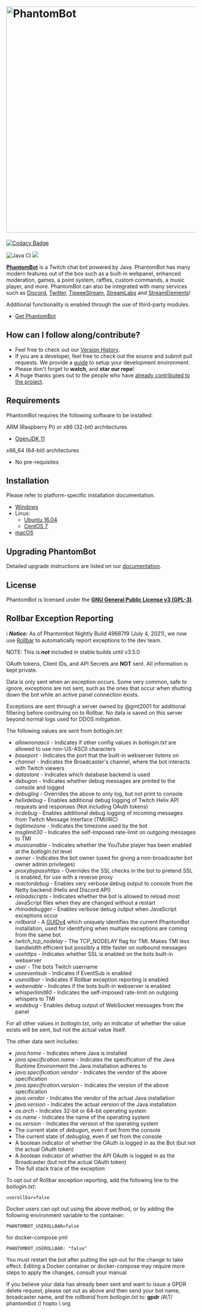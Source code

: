 
# <img alt="PhantomBot" src="https://phantombot.github.io/PhantomBot/common/images/brand.png" width="600px"/>

[![Codacy Badge](https://api.codacy.com/project/badge/Grade/f8a81c0455094373abd29aab7abc5260)](https://app.codacy.com/gh/PhantomBot/PhantomBot?utm_source=github.com&utm_medium=referral&utm_content=PhantomBot/PhantomBot&utm_campaign=Badge_Grade_Settings)

![Java CI](https://github.com/PhantomBot/PhantomBot/workflows/Java%20CI/badge.svg)
[<img src="https://discordapp.com/api/guilds/107910097937682432/widget.png?style=shield">](https://discord.gg/YKvMd78)

[**PhantomBot**](https://phantombot.github.io/PhantomBot) is a Twitch chat bot powered by Java. PhantomBot has many modern features out of the box such as a built-in webpanel, enhanced moderation, games, a point system, raffles, custom commands, a music player, and more. PhantomBot can also be integrated with many services such as [Discord](https://discordapp.com/), [Twitter](https://twitter.com), [TipeeeStream](https://tipeeestream.com), [StreamLabs](https://streamlabs.com) and [StreamElements](https://streamelements.com)!

Additional functionality is enabled through the use of third-party modules.

* [Get PhantomBot](https://phantombot.github.io/PhantomBot/ "PhantomBot Guides and OAuth")

## How can I follow along/contribute?

* Feel free to check out our [Version History](https://github.com/PhantomBot/PhantomBot/releases).
* If you are a developer, feel free to check out the source and submit pull requests. We provide a [guide](https://github.com/PhantomBot/PhantomBot/blob/master/development-resources/DEVSETUP.md) to setup your development environment.
* Please don't forget to **watch**, and **star our repo**!
* A huge thanks goes out to the people who have [already contributed to the project](https://github.com/PhantomBot/PhantomBot/graphs/contributors).

## Requirements

PhantomBot requires the following software to be installed:

ARM (Raspberry Pi) or x86 (32-bit) architectures
* [OpenJDK 11](https://openjdk.java.net/)

x86_64 (64-bit) architectures
* No pre-requisites

## Installation
Please refer to platform-specific installation documentation.
* [Windows](https://phantombot.github.io/PhantomBot/guides/#guide=content/setupbot/windows)
* Linux:
  * [Ubuntu 16.04](https://phantombot.github.io/PhantomBot/guides/#guide=content/setupbot/ubuntu)
  * [CentOS 7](https://phantombot.github.io/PhantomBot/guides/#guide=content/setupbot/centos)
* [macOS](https://phantombot.github.io/PhantomBot/guides/#guide=content/setupbot/macos)

## Upgrading PhantomBot

Detailed upgrade instructions are listed on our [documentation](https://phantombot.github.io/PhantomBot/guides/#guide=content/setupbot/updatebot).

## License

PhantomBot is licensed under the [**GNU General Public License v3 (GPL-3)**](https://www.gnu.org/copyleft/gpl.html).

## Rollbar Exception Reporting
:information_source: ***Notice:*** As of Phantombot Nightly Build 49687f9 (July 4, 2021), we now use [Rollbar](rollbar.com) to automatically report exceptions to the dev team.

NOTE: This is ***not*** included in stable builds until v3.5.0

OAuth tokens, Client IDs, and API Secrets are **NOT** sent. All information is kept private.

Data is only sent when an exception occurs. Some very common, safe to ignore, exceptions are not sent, such as the ones that occur when shutting down the bot while an active panel connection exists.

Exceptions are sent through a server owned by @gmt2001 for additional filtering before continuing on to Rollbar. No data is saved on this server beyond normal logs used for DDOS mitigation.

The following values are sent from _botlogin.txt_:
- _allownonascii_ - Indicates if other config values in _botlogin.txt_ are allowed to use non-US-ASCII characters
- _baseport_ - Indicates the port that the built-in webserver listens on
- _channel_ - Indicates the Broadcaster's channel, where the bot interacts with Twitch viewers
- _datastore_ - Indicates which database backend is used
- _debugon_ - Indicates whether debug messages are printed to the console and logged
- _debuglog_ - Overrides the above to only log, but not print to console
- _helixdebug_ - Enables additional debug logging of Twitch Helix API requests and responses (Not including OAuth tokens)
- _ircdebug_ - Enables additional debug logging of incoming messages from Twitch Message Interface (TMI/IRC)
- _logtimezone_ - Indicates the timezone used by the bot
- _msglimit30_ - Indicates the self-imposed rate-limit on outgoing messages to TMI
- _musicenable_ - Indicates whether the YouTube player has been enabled at the _botlogin.txt_ level
- _owner_ - Indicates the bot owner (used for giving a non-broadcaster bot owner admin privileges)
- _proxybypasshttps_ - Overrides the SSL checks in the bot to pretend SSL is enabled, for use with a reverse proxy
- _reactordebug_ - Enables very verbose debug output to console from the Netty backend (Helix and Discord API)
- _reloadscripts_ - Indicates whether the bot is allowed to reload most JavaScript files when they are changed without a restart
- _rhinodebugger_ - Enables verbose debug output when JavaScript exceptions occur
- _rollbarid_ - A [GUIDv4](https://en.wikipedia.org/wiki/GUID#Version_4_(random)) which uniquely identifies the current PhantomBot installation, used for identifying when multiple exceptions are coming from the same bot
- _twitch\_tcp\_nodelay_ - The TCP_NODELAY flag for TMI. Makes TMI less bandwidth efficient but possibly a little faster on outbound messages
- _usehttps_ - Indicates whether SSL is enabled on the bots built-in webserver
- _user_ - The bots Twitch username
- _useeventsub_ - Indicates if EventSub is enabled
- _userollbar_ - Indicates if Rollbar exception reporting is enabled
- _webenable_ - Indicates if the bots built-in webserver is enabled
- _whisperlimit60_ - Indicates the self-imposed rate-limit on outgoing whispers to TMI
- _wsdebug_ - Enables debug output of WebSocket messages from the panel

For all other values in _botlogin.txt_, only an indicator of whether the value exists will be sent, but not the actual value itself.

The other data sent includes:
- _java.home_ - Indicates where Java is installed
- _java.specification.name_ - Indicates the specification of the Java Runtime Environment the Java installation adheres to
- _java.specification.vendor_ - Indicates the vendor of the above specification
- _java.specification.version_ - Indicates the version of the above specification
- _java.vendor_ - Indicates the vendor of the actual Java installation
- _java.version_ - Indicates the actual version of the Java installation
- _os.arch_ - Indicates 32-bit or 64-bit operating system
- _os.name_ - Indicates the name of the operating system
- _os.version_ - Indicates the version of the operating system
- The current state of _debugon_, even if set from the console
- The current state of _debuglog_, even if set from the console
- A boolean indicator of whether the OAuth is logged in as the Bot (but not the actual OAuth token)
- A boolean indicator of whether the API OAuth is logged in as the Broadcaster (but not the actual OAuth token)
- The full stack trace of the exception

To opt out of Rollbar exception reporting, add the following line to the _botlogin.txt_:
```
userollbar=false
```

Docker users can opt out using the above method, or by adding the following environment variable to the container:
```
PHANTOMBOT_USEROLLBAR=false
```

for docker-compose.yml
```
PHANTOMBOT_USEROLLBAR: "false"
```

You must restart the bot after putting the opt-out for the change to take effect. Editing a Docker container or docker-compose may require more steps to apply the changes, consult your manual

If you believe your data has already been sent and want to issue a GPDR delete request, please opt out as above and then send your bot name, broadcaster name, and  the _rollbarid_ from _botlogin.txt_ to: **gpdr** /A\T/ phantombot // hopto \\ org
